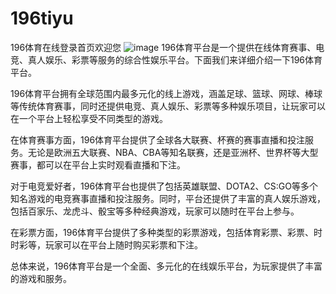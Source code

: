 # 196tiyu
196体育在线登录首页欢迎您
![image](https://user-images.githubusercontent.com/132263395/235571729-fab4082e-5c9f-461f-a6bb-f2bfe0a21e70.png)
196体育平台是一个提供在线体育赛事、电竞、真人娱乐、彩票等服务的综合性娱乐平台。下面我们来详细介绍一下196体育平台。

196体育平台拥有全球范围内最多元化的线上游戏，涵盖足球、篮球、网球、棒球等传统体育赛事，同时还提供电竞、真人娱乐、彩票等多种娱乐项目，让玩家可以在一个平台上轻松享受不同类型的游戏。

在体育赛事方面，196体育平台提供了全球各大联赛、杯赛的赛事直播和投注服务。无论是欧洲五大联赛、NBA、CBA等知名联赛，还是亚洲杯、世界杯等大型赛事，都可以在平台上实时观看直播和下注。

对于电竞爱好者，196体育平台也提供了包括英雄联盟、DOTA2、CS:GO等多个知名游戏的电竞赛事直播和投注服务。同时，平台还提供了丰富的真人娱乐游戏，包括百家乐、龙虎斗、骰宝等多种经典游戏，玩家可以随时在平台上参与。

在彩票方面，196体育平台提供了多种类型的彩票游戏，包括体育彩票、彩票、时时彩等，玩家可以在平台上随时购买彩票和下注。

总体来说，196体育平台是一个全面、多元化的在线娱乐平台，为玩家提供了丰富的游戏和服务。
